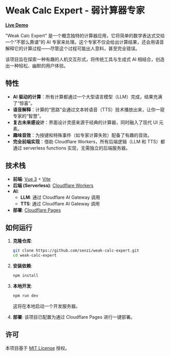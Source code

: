 # Weak Calc Expert - 弱计算器专家

**[Live Demo](https://calc.closeai.moe)**

"Weak Calc Expert" 是一个概念独特的计算器应用，它将简单的数学表达式交给一个“不那么靠谱”的 AI 专家来处理。这个专家不仅会给出计算结果，还会用语音解释它的计算过程——尽管这个过程可能出人意料，甚至完全错误。

该项目旨在探索一种有趣的人机交互形式，将传统工具与生成式 AI 相结合，创造出一种轻松、幽默的用户体验。

## 特性

- **AI 驱动的计算**：所有计算都通过一个大型语言模型（LLM）完成，结果充满了“惊喜”。
- **语音解释**：计算的“思路”会通过文本转语音（TTS）技术播放出来，让你一窥专家的“智慧”。
- **复古未来感设计**：界面设计灵感来源于经典的计算器，同时融入了现代 UI 元素。
- **趣味音效**：为按键和特殊事件（如专家计算失败）配备了有趣的音效。
- **完全前端实现**：借助 Cloudflare Workers，所有后端逻辑（LLM 和 TTS）都通过 serverless functions 实现，无需独立的后端服务器。

## 技术栈

- **前端**: [Vue 3](https://vuejs.org/) + [Vite](https://vitejs.dev/)
- **后端 (Serverless)**: [Cloudflare Workers](https://workers.cloudflare.com/)
- **AI**:
  - **LLM**: 通过 Cloudflare AI Gateway 调用
  - **TTS**: 通过 Cloudflare AI Gateway 调用
- **部署**: [Cloudflare Pages](https://pages.cloudflare.com/)

## 如何运行

1. **克隆仓库**:
   ```bash
   git clone https://github.com/senzi/weak-calc-expert.git
   cd weak-calc-expert
   ```

2. **安装依赖**:
   ```bash
   npm install
   ```

3. **本地开发**:
   ```bash
   npm run dev
   ```
   这将在本地启动一个开发服务器。

4. **部署**:
   该项目已配置为通过 Cloudflare Pages 进行一键部署。

## 许可

本项目基于 [MIT License](LICENSE) 授权。

